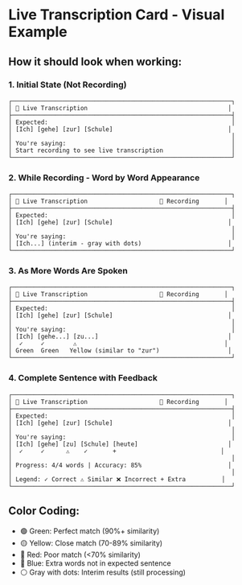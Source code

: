 # Live Transcription Card - Visual Example

## How it should look when working:

### 1. Initial State (Not Recording)
```
┌─────────────────────────────────────────────────────────────┐
│ 🎤 Live Transcription                                       │
├─────────────────────────────────────────────────────────────┤
│ Expected:                                                   │
│ [Ich] [gehe] [zur] [Schule]                                │
│                                                             │
│ You're saying:                                              │
│ Start recording to see live transcription                   │
└─────────────────────────────────────────────────────────────┘
```

### 2. While Recording - Word by Word Appearance
```
┌─────────────────────────────────────────────────────────────┐
│ 🎤 Live Transcription                    🔴 Recording       │
├─────────────────────────────────────────────────────────────┤
│ Expected:                                                   │
│ [Ich] [gehe] [zur] [Schule]                                │
│                                                             │
│ You're saying:                                              │
│ [Ich...] (interim - gray with dots)                        │
└─────────────────────────────────────────────────────────────┘
```

### 3. As More Words Are Spoken
```
┌─────────────────────────────────────────────────────────────┐
│ 🎤 Live Transcription                    🔴 Recording       │
├─────────────────────────────────────────────────────────────┤
│ Expected:                                                   │
│ [Ich] [gehe] [zur] [Schule]                                │
│                                                             │
│ You're saying:                                              │
│ [Ich] [gehe...] [zu...]                                    │
│  ✓     ✓        ⚠️                                         │
│ Green  Green   Yellow (similar to "zur")                   │
└─────────────────────────────────────────────────────────────┘
```

### 4. Complete Sentence with Feedback
```
┌─────────────────────────────────────────────────────────────┐
│ 🎤 Live Transcription                    🔴 Recording       │
├─────────────────────────────────────────────────────────────┤
│ Expected:                                                   │
│ [Ich] [gehe] [zur] [Schule]                                │
│                                                             │
│ You're saying:                                              │
│ [Ich] [gehe] [zu] [Schule] [heute]                         │
│  ✓     ✓      ⚠️    ✓       +                             │
│                                                             │
│ Progress: 4/4 words | Accuracy: 85%                        │
│                                                             │
│ Legend: ✓ Correct ⚠️ Similar ❌ Incorrect + Extra          │
└─────────────────────────────────────────────────────────────┘
```

## Color Coding:
- 🟢 Green: Perfect match (90%+ similarity)
- 🟡 Yellow: Close match (70-89% similarity) 
- 🔴 Red: Poor match (<70% similarity)
- 🔵 Blue: Extra words not in expected sentence
- ⚪ Gray with dots: Interim results (still processing)
